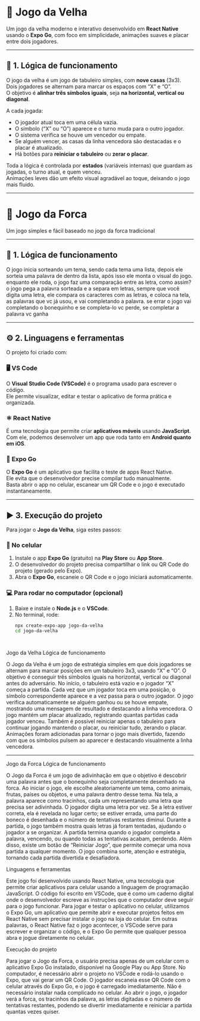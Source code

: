 # 🧠 Jogo da Velha

Um jogo da velha moderno e interativo desenvolvido em **React Native** usando o **Expo Go**, com foco em simplicidade, animações suaves e placar entre dois jogadores.

---

## 🧩 1. Lógica de funcionamento

O jogo da velha é um jogo de tabuleiro simples, com **nove casas** (3x3).  
Dois jogadores se alternam para marcar os espaços com “X” e “O”.  
O objetivo é **alinhar três símbolos iguais**, seja **na horizontal, vertical ou diagonal**.

A cada jogada:
- O jogador atual toca em uma célula vazia.
- O símbolo (“X” ou “O”) aparece e o turno muda para o outro jogador.
- O sistema verifica se houve um vencedor ou empate.
- Se alguém vencer, as casas da linha vencedora são destacadas e o placar é atualizado.
- Há botões para **reiniciar o tabuleiro** ou **zerar o placar**.

Toda a lógica é controlada por **estados** (variáveis internas) que guardam as jogadas, o turno atual, e quem venceu.  
Animações leves dão um efeito visual agradável ao toque, deixando o jogo mais fluido.

---

# 🧠 Jogo da Forca
Um jogo simples e fácil baseado no jogo da forca tradicional

---

## 🧩 1. Lógica de funcionamento

O jogo inicia sorteando um tema, sendo cada tema uma lista, depois ele sorteia uma palavra de dentro da lista, após isso ele monta o visual do jogo.
enquanto ele roda, o jogo faz uma comparação entre as letra, como assim? o jogo pega a palavra sorteada e a separa em letras, 
sempre que você digita uma letra, ele compara os caracteres com as letras, e coloca na tela, as palavras que vc já usou, e vai completando a palavra.
se errar o jogo vai completando o bonequinho e se completa-lo vc perde, se completar a palavra vc ganha

---

## ⚙️ 2. Linguagens e ferramentas

O projeto foi criado com:

### 🖥️ **VS Code**
O **Visual Studio Code (VSCode)** é o programa usado para escrever o código.  
Ele permite visualizar, editar e testar o aplicativo de forma prática e organizada.

### ⚛️ **React Native**
É uma tecnologia que permite criar **aplicativos móveis** usando **JavaScript**.  
Com ele, podemos desenvolver um app que roda tanto em **Android quanto em iOS**.

### 🚀 **Expo Go**
O **Expo Go** é um aplicativo que facilita o teste de apps React Native.  
Ele evita que o desenvolvedor precise compilar tudo manualmente.  
Basta abrir o app no celular, escanear um QR Code e o jogo é executado instantaneamente.

---

## ▶️ 3. Execução do projeto

Para jogar o **Jogo da Velha**, siga estes passos:

### 📱 No celular
1. Instale o app **Expo Go** (gratuito) na **Play Store** ou **App Store**.  
2. O desenvolvedor do projeto precisa compartilhar o link ou QR Code do projeto (gerado pelo Expo).  
3. Abra o **Expo Go**, escaneie o QR Code e o jogo iniciará automaticamente.  

### 💻 Para rodar no computador (opcional)
1. Baixe e instale o **Node.js** e o **VSCode**.  
2. No terminal, rode:
   ```bash
   npx create-expo-app jogo-da-velha
   cd jogo-da-velha




Jogo da Velha 
Lógica de funcionamento

O Jogo da Velha é um jogo de estratégia simples em que dois jogadores se alternam para marcar posições em um tabuleiro 3x3, usando “X” e “O”. O objetivo é conseguir três símbolos iguais na horizontal, vertical ou diagonal antes do adversário.
No início, o tabuleiro está vazio e o jogador “X” começa a partida. Cada vez que um jogador toca em uma posição, o símbolo correspondente aparece e a vez passa para o outro jogador. O jogo verifica automaticamente se alguém ganhou ou se houve empate, mostrando uma mensagem de resultado e destacando a linha vencedora.
O jogo mantém um placar atualizado, registrando quantas partidas cada jogador venceu. Também é possível reiniciar apenas o tabuleiro para continuar jogando mantendo o placar, ou reiniciar tudo, zerando o placar. Animações foram adicionadas para tornar o jogo mais divertido, fazendo com que os símbolos pulsem ao aparecer e destacando visualmente a linha vencedora.





----------------------------------------------------------------------------------------------------------------------------------------------------------------------------------------------------------------------------------------------------------------------------------------------







Jogo da Forca 
Lógica de funcionamento

O Jogo da Forca é um jogo de adivinhação em que o objetivo é descobrir uma palavra antes que o bonequinho seja completamente desenhado na forca. Ao iniciar o jogo, ele escolhe aleatoriamente um tema, como animais, frutas, países ou objetos,
e uma palavra dentro desse tema. Na tela, a palavra aparece como tracinhos, cada um representando uma letra que precisa ser adivinhada. O jogador digita uma letra por vez. Se a letra estiver correta, ela é revelada no lugar certo;
se estiver errada, uma parte do boneco é desenhada e o número de tentativas restantes diminui. Durante a partida, o jogo também mostra quais letras já foram tentadas, ajudando o jogador a se organizar.
A partida termina quando o jogador completa a palavra, vencendo, ou quando todas as tentativas acabam, perdendo. Além disso, existe um botão de “Reiniciar Jogo”, que permite começar uma nova partida a qualquer momento.
O jogo combina sorte, atenção e estratégia, tornando cada partida divertida e desafiadora.

Linguagens e ferramentas

Este jogo foi desenvolvido usando React Native, uma tecnologia que permite criar aplicativos para celular usando a linguagem de programação JavaScript. O código foi escrito em VSCode, que é como um caderno digital onde o desenvolvedor escreve as
instruções que o computador deve seguir para o jogo funcionar. Para jogar e testar o aplicativo no celular, utilizamos o Expo Go, um aplicativo que permite abrir e executar projetos feitos em React Native sem precisar instalar o jogo na loja do celular. 
Em outras palavras, o React Native faz o jogo acontecer, o VSCode serve para escrever e organizar o código, e o Expo Go permite que qualquer pessoa abra e jogue diretamente no celular.

Execução do projeto

Para jogar o Jogo da Forca, o usuário precisa apenas de um celular com o aplicativo Expo Go instalado, disponível na Google Play ou App Store. 
No computador, é necessário abrir o projeto no VSCode e rodá-lo usando o Expo, que vai gerar um QR Code. O jogador escaneia esse QR Code com o celular através do Expo Go, e o jogo é carregado imediatamente. 
Não é necessário instalar nada complicado no celular. Ao abrir o jogo, o jogador verá a forca, os tracinhos da palavra, as letras digitadas e o número de tentativas restantes, podendo se divertir imediatamente e reiniciar a partida quantas vezes quiser.
